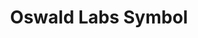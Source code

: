 ---
title: Oswald Labs Symbol
subtype: logos
link: https://upload.wikimedia.org/wikipedia/commons/b/b5/Oswald_Labs_New_Logo.svg
thumbnail: https://oswaldlabs.com/icons/favicon-32x32-13f95116.png?v=2
type: Vector SVG
license: CC BY-SA 4.0, Wikimedia Commons
---
